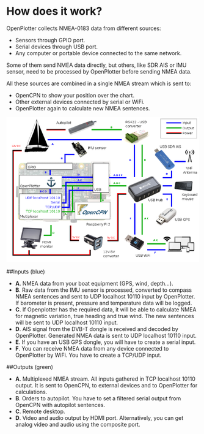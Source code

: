 # How does it work?

OpenPlotter collects NMEA-0183 data from different sources:

* Sensors through GPIO port.
* Serial devices through USB port.
* Any computer or portable device connected to the same network.

Some of them send NMEA data directly, but others, like SDR AIS or IMU sensor, need to be processed by OpenPlotter before sending NMEA data.

All these sources are combined in a single NMEA stream which is sent to:

* OpenCPN to show your position over the chart.
* Other external devices connected by serial or WiFi.
* OpenPlotter again to calculate new NMEA sentences.

![](diagram.png)

##Inputs (blue)
* **A**. NMEA data from your boat equipment (GPS, wind, depth...).
* **B**. Raw data from the IMU sensor is processed, converted to compass NMEA sentences and sent to UDP localhost 10110 input by OpenPlotter. If barometer is present, pressure and temperature data will be logged.
* **C**. If Openplotter has the required data, it will be able to calculate NMEA for magnetic variation, true heading and true wind. The new sentences will be sent to UDP localhost 10110 input.
* **D**. AIS signal from the DVB-T dongle is received and decoded by OpenPlotter. Generated NMEA data is sent to UDP localhost 10110 input.
* **E**. If you have an USB GPS dongle, you will have to create a serial input.
* **F**. You can receive NMEA data from any device connected to OpenPlotter by WiFi. You have to create a TCP/UDP input.

##Outputs (green)
* **A**. Multiplexed NMEA stream. All inputs gathered in TCP localhost 10110 output. It is sent to OpenCPN, to external devices and to OpenPlotter for calculations.
* **B**. Orders to autopilot. You have to set a filtered serial output from OpenCPN with autopilot sentences.
* **C**. Remote desktop.
* **D**. Video and audio output by HDMI port. Alternatively, you can get analog video and audio using the composite port.
